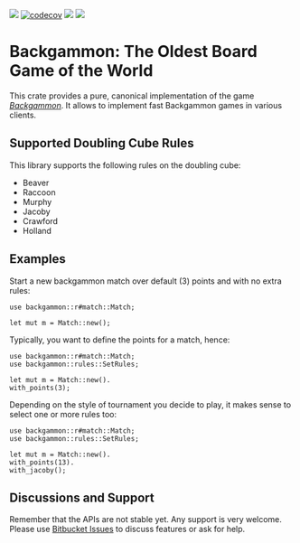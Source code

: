 [![](https://img.shields.io/crates/v/backgammon.svg)](https://crates.io/crates/backgammon) [![codecov](https://codecov.io/bb/carlostrub/backgammon/branch/develop/graph/badge.svg?token=FPRQC3SXAN)](https://codecov.io/bb/carlostrub/backgammon) [![](https://docs.rs/backgammon/badge.svg)](https://docs.rs/backgammon) [![](https://img.shields.io/badge/License-BSD-brightgreen)](https://bitbucket.org/carlostrub/backgammon/src/develop/COPYRIGHT)
# Backgammon: The Oldest Board Game of the World
This crate provides a pure, canonical implementation of the game
[*Backgammon*](https://en.wikipedia.org/wiki/Backgammon). It allows to
implement fast Backgammon games in various clients.

## Supported Doubling Cube Rules
This library supports the following rules on the doubling cube:

* Beaver
* Raccoon
* Murphy
* Jacoby
* Crawford
* Holland

## Examples
Start a new backgammon match over default (3) points and with no extra rules:
```
use backgammon::r#match::Match;

let mut m = Match::new();

```
Typically, you want to define the points for a match, hence:
```
use backgammon::r#match::Match;
use backgammon::rules::SetRules;

let mut m = Match::new().
with_points(3);

```
Depending on the style of tournament you decide to play, it makes sense to select one or more
rules too:
```
use backgammon::r#match::Match;
use backgammon::rules::SetRules;

let mut m = Match::new().
with_points(13).
with_jacoby();

```

## Discussions and Support
Remember that the APIs are not stable yet. Any support is very welcome. Please use [Bitbucket
Issues](https://bitbucket.org/carlostrub/backgammon/issues?status=new&status=open) to discuss
features or ask for help.
